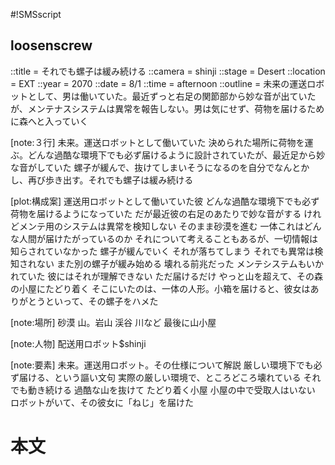 #!SMSscript

## loosenscrew

::title = それでも螺子は緩み続ける
::camera = shinji
::stage = Desert
::location = EXT
::year = 2070
::date = 8/1
::time = afternoon
::outline = 未来の運送ロボットとして、男は働いていた。最近ずっと右足の関節部から妙な音が出ていたが、メンテナスシステムは異常を報告しない。男は気にせず、荷物を届けるために森へと入っていく


[note:３行]
未来。運送ロボットとして働いていた
決められた場所に荷物を運ぶ。どんな過酷な環境下でも必ず届けるように設計されていたが、最近足から妙な音がしていた
螺子が緩んで、抜けてしまいそうになるのを自分でなんとかし、再び歩き出す。それでも螺子は緩み続ける

[plot:構成案]
運送用ロボットとして働いていた彼
どんな過酷な環境下でも必ず荷物を届けるようになっていた
だが最近彼の右足のあたりで妙な音がする
けれどメンテ用のシステムは異常を検知しない
そのまま砂漠を進む
一体これはどんな人間が届けたがっているのか
それについて考えることもあるが、一切情報は知らされていなかった
螺子が緩んでいく
それが落ちてしまう
それでも異常は検知されない
また別の螺子が緩み始める
壊れる前兆だった
メンテシステムもいかれていた
彼にはそれが理解できない
ただ届けるだけ
やっと山を超えて、その森の小屋にたどり着く
そこにいたのは、一体の人形。小箱を届けると、彼女はありがとうといって、その螺子をハメた

[note:場所]
砂漠
山。岩山
渓谷
川など
最後に山小屋

[note:人物]
配送用ロボット$shinji

[note:要素]
未来。運送用ロボット。その仕様について解説
厳しい環境下でも必ず届ける、という謳い文句
実際の厳しい環境で、ところどころ壊れている
それでも動き続ける
過酷な山を抜けて
たどり着く小屋
小屋の中で受取人はいない
ロボットがいて、その彼女に「ねじ」を届けた

# 本文
